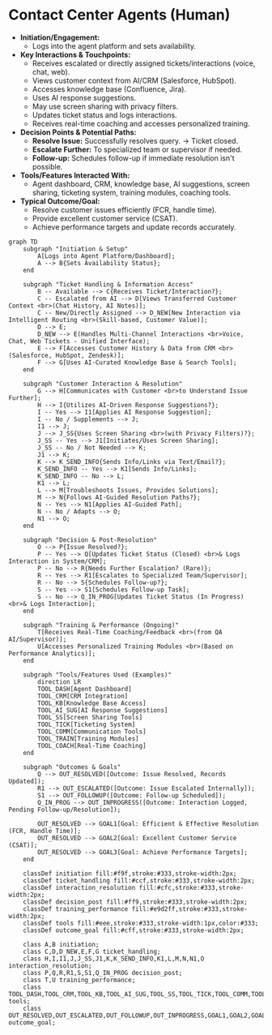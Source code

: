 # Contact Center Agents (Human)

*   **Initiation/Engagement:**
    *   Logs into the agent platform and sets availability.
*   **Key Interactions & Touchpoints:**
    *   Receives escalated or directly assigned tickets/interactions (voice, chat, web).
    *   Views customer context from AI/CRM (Salesforce, HubSpot).
    *   Accesses knowledge base (Confluence, Jira).
    *   Uses AI response suggestions.
    *   May use screen sharing with privacy filters.
    *   Updates ticket status and logs interactions.
    *   Receives real-time coaching and accesses personalized training.
*   **Decision Points & Potential Paths:**
    *   **Resolve Issue:** Successfully resolves query. -> Ticket closed.
    *   **Escalate Further:** To specialized team or supervisor if needed.
    *   **Follow-up:** Schedules follow-up if immediate resolution isn't possible.
*   **Tools/Features Interacted With:**
    *   Agent dashboard, CRM, knowledge base, AI suggestions, screen sharing, ticketing system, training modules, coaching tools.
*   **Typical Outcome/Goal:**
    *   Resolve customer issues efficiently (FCR, handle time).
    *   Provide excellent customer service (CSAT).
    *   Achieve performance targets and update records accurately.

```mermaid
graph TD
    subgraph "Initiation & Setup"
        A[Logs into Agent Platform/Dashboard];
        A --> B{Sets Availability Status};
    end

    subgraph "Ticket Handling & Information Access"
        B -- Available --> C{Receives Ticket/Interaction?};
        C -- Escalated from AI --> D[Views Transferred Customer Context <br>(Chat History, AI Notes)];
        C -- New/Directly Assigned --> D_NEW[New Interaction via Intelligent Routing <br>(Skill-based, Customer Value)];
        D --> E;
        D_NEW --> E(Handles Multi-Channel Interactions <br>Voice, Chat, Web Tickets - Unified Interface);
        E --> F[Accesses Customer History & Data from CRM <br>(Salesforce, HubSpot, Zendesk)];
        F --> G[Uses AI-Curated Knowledge Base & Search Tools];
    end

    subgraph "Customer Interaction & Resolution"
        G --> H[Communicates with Customer <br>to Understand Issue Further];
        H --> I{Utilizes AI-Driven Response Suggestions?};
        I -- Yes --> I1[Applies AI Response Suggestion];
        I -- No / Supplements --> J;
        I1 --> J;
        J --> J_SS{Uses Screen Sharing <br>(with Privacy Filters)?};
        J_SS -- Yes --> J1[Initiates/Uses Screen Sharing];
        J_SS -- No / Not Needed --> K;
        J1 --> K;
        K --> K_SEND_INFO{Sends Info/Links via Text/Email?};
        K_SEND_INFO -- Yes --> K1[Sends Info/Links];
        K_SEND_INFO -- No --> L;
        K1 --> L;
        L --> M[Troubleshoots Issues, Provides Solutions];
        M --> N{Follows AI-Guided Resolution Paths?};
        N -- Yes --> N1[Applies AI-Guided Path];
        N -- No / Adapts --> O;
        N1 --> O;
    end

    subgraph "Decision & Post-Resolution"
        O --> P{Issue Resolved?};
        P -- Yes --> Q[Updates Ticket Status (Closed) <br>& Logs Interaction in System/CRM];
        P -- No --> R{Needs Further Escalation? (Rare)};
        R -- Yes --> R1[Escalates to Specialized Team/Supervisor];
        R -- No --> S{Schedules Follow-up?};
        S -- Yes --> S1[Schedules Follow-up Task];
        S -- No --> Q_IN_PROG[Updates Ticket Status (In Progress) <br>& Logs Interaction];
    end

    subgraph "Training & Performance (Ongoing)"
        T[Receives Real-Time Coaching/Feedback <br>(from QA AI/Supervisor)];
        U[Accesses Personalized Training Modules <br>(Based on Performance Analytics)];
    end

    subgraph "Tools/Features Used (Examples)"
        direction LR
        TOOL_DASH[Agent Dashboard]
        TOOL_CRM[CRM Integration]
        TOOL_KB[Knowledge Base Access]
        TOOL_AI_SUG[AI Response Suggestions]
        TOOL_SS[Screen Sharing Tools]
        TOOL_TICK[Ticketing System]
        TOOL_COMM[Communication Tools]
        TOOL_TRAIN[Training Modules]
        TOOL_COACH[Real-Time Coaching]
    end

    subgraph "Outcomes & Goals"
        Q --> OUT_RESOLVED([Outcome: Issue Resolved, Records Updated]);
        R1 --> OUT_ESCALATED([Outcome: Issue Escalated Internally]);
        S1 --> OUT_FOLLOWUP([Outcome: Follow-up Scheduled]);
        Q_IN_PROG --> OUT_INPROGRESS([Outcome: Interaction Logged, Pending Follow-up/Resolution]);

        OUT_RESOLVED --> GOAL1[Goal: Efficient & Effective Resolution (FCR, Handle Time)];
        OUT_RESOLVED --> GOAL2[Goal: Excellent Customer Service (CSAT)];
        OUT_RESOLVED --> GOAL3[Goal: Achieve Performance Targets];
    end

    classDef initiation fill:#f9f,stroke:#333,stroke-width:2px;
    classDef ticket_handling fill:#ccf,stroke:#333,stroke-width:2px;
    classDef interaction_resolution fill:#cfc,stroke:#333,stroke-width:2px;
    classDef decision_post fill:#ff9,stroke:#333,stroke-width:2px;
    classDef training_performance fill:#e9d2ff,stroke:#333,stroke-width:2px;
    classDef tools fill:#eee,stroke:#333,stroke-width:1px,color:#333;
    classDef outcome_goal fill:#cff,stroke:#333,stroke-width:2px;

    class A,B initiation;
    class C,D,D_NEW,E,F,G ticket_handling;
    class H,I,I1,J,J_SS,J1,K,K_SEND_INFO,K1,L,M,N,N1,O interaction_resolution;
    class P,Q,R,R1,S,S1,Q_IN_PROG decision_post;
    class T,U training_performance;
    class TOOL_DASH,TOOL_CRM,TOOL_KB,TOOL_AI_SUG,TOOL_SS,TOOL_TICK,TOOL_COMM,TOOL_TRAIN,TOOL_COACH tools;
    class OUT_RESOLVED,OUT_ESCALATED,OUT_FOLLOWUP,OUT_INPROGRESS,GOAL1,GOAL2,GOAL3 outcome_goal;
```
